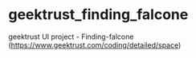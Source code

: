# geektrust_finding_falcone
geektrust UI project - Finding-falcone (https://www.geektrust.com/coding/detailed/space)
